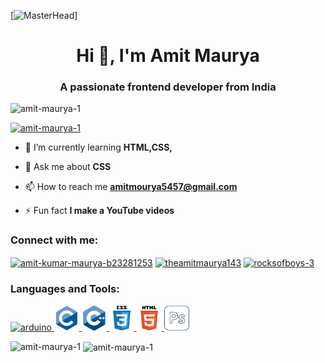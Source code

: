 [![MasterHead](https://i.pinimg.com/originals/f9/b8/8d/f9b88deeae101d6a8572063bb63c286e.gif)]
<h1 align="center">Hi 👋, I'm Amit Maurya</h1>
<h3 align="center">A passionate frontend developer from India</h3>
<p align="left"> <img src="https://komarev.com/ghpvc/?username=amit-maurya-1&label=Profile%20views&color=0e75b6&style=flat" alt="amit-maurya-1" /> </p>

<p align="left"> <a href="https://github.com/ryo-ma/github-profile-trophy"><img src="https://github-profile-trophy.vercel.app/?username=amit-maurya-1" alt="amit-maurya-1" /></a> </p>

- 🌱 I’m currently learning **HTML,CSS,**

- 💬 Ask me about **CSS**

- 📫 How to reach me **amitmourya5457@gmail.com**

- ⚡ Fun fact **I make a YouTube videos**

<h3 align="left">Connect with me:</h3>
<p align="left">
<a href="https://linkedin.com/in/amit-kumar-maurya-b23281253" target="blank"><img align="center" src="https://raw.githubusercontent.com/rahuldkjain/github-profile-readme-generator/master/src/images/icons/Social/linked-in-alt.svg" alt="amit-kumar-maurya-b23281253" height="30" width="40" /></a>
<a href="https://instagram.com/theamitmaurya143" target="blank"><img align="center" src="https://raw.githubusercontent.com/rahuldkjain/github-profile-readme-generator/master/src/images/icons/Social/instagram.svg" alt="theamitmaurya143" height="30" width="40" /></a>
 <a href="https://www.youtube.com/c/rocksofboys-3" target="blank"><img align="center" src="https://raw.githubusercontent.com/rahuldkjain/github-profile-readme-generator/master/src/images/icons/Social/youtube.svg" alt="rocksofboys-3" height="30" width="40" /></a>
</p>

<h3 align="left">Languages and Tools:</h3>
<p align="left"> <a href="https://www.arduino.cc/" target="_blank" rel="noreferrer"> <img src="https://cdn.worldvectorlogo.com/logos/arduino-1.svg" alt="arduino" width="40" height="40"/> </a> <a href="https://www.cprogramming.com/" target="_blank" rel="noreferrer"> <img src="https://raw.githubusercontent.com/devicons/devicon/master/icons/c/c-original.svg" alt="c" width="40" height="40"/> </a> <a href="https://www.w3schools.com/cpp/" target="_blank" rel="noreferrer"> <img src="https://raw.githubusercontent.com/devicons/devicon/master/icons/cplusplus/cplusplus-original.svg" alt="cplusplus" width="40" height="40"/> </a> <a href="https://www.w3schools.com/css/" target="_blank" rel="noreferrer"> <img src="https://raw.githubusercontent.com/devicons/devicon/master/icons/css3/css3-original-wordmark.svg" alt="css3" width="40" height="40"/> </a> <a href="https://www.w3.org/html/" target="_blank" rel="noreferrer"> <img src="https://raw.githubusercontent.com/devicons/devicon/master/icons/html5/html5-original-wordmark.svg" alt="html5" width="40" height="40"/> </a> <a href="https://www.photoshop.com/en" target="_blank" rel="noreferrer"> <img src="https://raw.githubusercontent.com/devicons/devicon/master/icons/photoshop/photoshop-line.svg" alt="photoshop" width="40" height="40"/> </a> </p>

<p><img align="left" src="https://github-readme-stats.vercel.app/api/top-langs?username=amit-maurya-1&show_icons=true&locale=en&layout=compact" alt="amit-maurya-1" /></p>

<p>&nbsp;<img align="center" src="https://github-readme-stats.vercel.app/api?username=amit-maurya-1&show_icons=true&locale=en" alt="amit-maurya-1" /></p>

